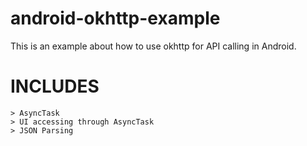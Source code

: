 # android-okhttp-example
This is an example about how to use okhttp for API calling in Android.


# INCLUDES
~~~~~~~~~~~~
> AsyncTask
> UI accessing through AsyncTask
> JSON Parsing

